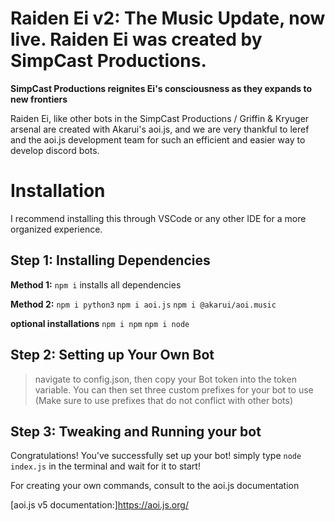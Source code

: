 # Raiden Ei v2: The Music Update, now live. Raiden Ei was created by SimpCast Productions.

**SimpCast Productions reignites Ei's consciousness as they expands to new frontiers**

Raiden Ei, like other bots in the SimpCast Productions / Griffin & Kryuger arsenal are created with Akarui's aoi.js, and we are very thankful to leref and the aoi.js development team for such an efficient and easier way to develop discord bots.


# Installation

I recommend installing this through VSCode or any other IDE for a more organized experience.

## **Step 1: Installing Dependencies**

**Method 1:** 
`npm i` 
installs all dependencies

**Method 2:**
`npm i python3`
`npm i aoi.js`
`npm i @akarui/aoi.music`

**optional installations**
`npm i npm`
`npm i node`

## Step 2: Setting up Your Own Bot

> navigate to config.json, then copy your Bot token into the token variable.
> You can then set three custom prefixes for your bot to use (Make sure to use prefixes that do not conflict with other bots)

## Step 3: Tweaking and Running your bot

Congratulations! You've successfully set up your bot!
simply type ```node index.js``` in the terminal and wait for it to start!

For creating your own commands, consult to the aoi.js documentation

[aoi.js v5 documentation:]https://aoi.js.org/
